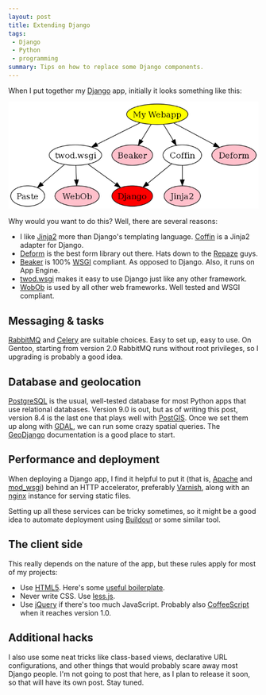 ```yaml
---
layout: post
title: Extending Django
tags:
 - Django
 - Python
 - programming
summary: Tips on how to replace some Django components.
---
```


When I put together my [Django](http://www.djangoproject.com/) app, initially
it looks something like this:

<div class="img center">
  <img src="/media/images/random/django-depgraph.png" alt="Django App Components"/>
</div>

Why would you want to do this? Well, there are several reasons:

* I like [Jinja2](http://jinja.pocoo.org/2/) more than Django's templating
  language. [Coffin](http://github.com/dcramer/coffin) is a Jinja2 adapter for
  Django.
* [Deform](http://docs.repoze.org/deform/) is the best form library out there.
  Hats down to the [Repaze](http://repoze.org/) guys.
* [Beaker](http://beaker.groovie.org/) is 100% [WSGI](http://wsgi.org/wsgi/)
  compliant. As opposed to Django. Also, it runs on App Engine.
* [twod.wsgi](http://packages.python.org/twod.wsgi/) makes it easy to use
  Django just like any other framework.
* [WobOb](http://pythonpaste.org/webob/) is used by all other web frameworks.
  Well tested and WSGI compliant.


Messaging & tasks
-----------------

[RabbitMQ](http://www.rabbitmq.com/) and [Celery](http://celeryproject.org/)
are suitable choices. Easy to set up, easy to use. On Gentoo, starting from
version 2.0 RabbitMQ runs without root privileges, so I upgrading is probably a
good idea.


Database and geolocation
------------------------

[PostgreSQL](http://www.postgresql.org/) is the usual, well-tested database for
most Python apps that use relational databases. Version 9.0 is out, but as of
writing this post, version 8.4 is the last one that plays well with
[PostGIS](http://postgis.refractions.net/). Once we set them up along with
[GDAL](http://www.gdal.org/), we can run some crazy spatial queries. The
[GeoDjango](http://geodjango.org/) documentation is a good place to start.


Performance and deployment
--------------------------

When deploying a Django app, I find it helpful to put it (that is,
[Apache](http://www.apache.org/) and
[mod_wsgi](http://code.google.com/p/modwsgi/)) behind an HTTP accelerator,
preferably [Varnish](http://www.varnish-cache.org/), along with an
[nginx](http://nginx.org/) instance for serving static files.

Setting up all these services can be tricky sometimes, so it might be a good
idea to automate deployment using [Buildout](http://www.buildout.org/) or some
similar tool.


The client side
---------------

This really depends on the nature of the app, but these rules apply for most of
my projects:

* Use [HTML5](http://en.wikipedia.org/wiki/HTML5). Here's some [useful
  boilerplate](http://simon.html5.org/presentations/html5-geekmeet.en).
* Never write CSS. Use [less.js](http://github.com/cloudhead/less.js).
* Use [jQuery](http://jquery.com/) if there's too much JavaScript. Probably
  also [CoffeeScript](http://jashkenas.github.com/coffee-script/) when it
  reaches version 1.0.


Additional hacks
----------------

I also use some neat tricks like class-based views, declarative URL
configurations, and other things that would probably scare away most Django
people. I'm not going to post that here, as I plan to release it soon, so that
will have its own post. Stay tuned.
